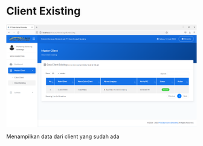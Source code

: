 # Client Existing

![](<../../../../../.gitbook/assets/image (8) (1).png>)

Menampilkan data dari client yang sudah ada
